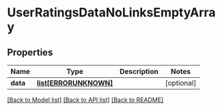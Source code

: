 # UserRatingsDataNoLinksEmptyArray

## Properties
Name | Type | Description | Notes
------------ | ------------- | ------------- | -------------
**data** | [**list[ERRORUNKNOWN]**](.md) |  | [optional] 

[[Back to Model list]](../README.md#documentation-for-models) [[Back to API list]](../README.md#documentation-for-api-endpoints) [[Back to README]](../README.md)


